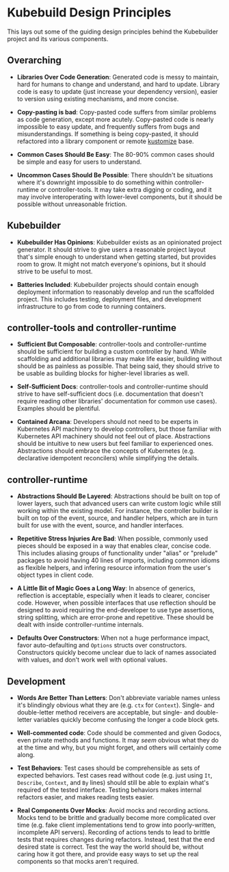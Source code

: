 # Kubebuild Design Principles

This lays out some of the guiding design principles behind the Kubebuilder
project and its various components.

## Overarching

* **Libraries Over Code Generation**: Generated code is messy to maintain,
  hard for humans to change and understand, and hard to update.  Library
  code is easy to update (just increase your dependency version), easier
  to version using existing mechanisms, and more concise.

* **Copy-pasting is bad**: Copy-pasted code suffers from similar problems
  as code generation, except more acutely.  Copy-pasted code is nearly
  impossible to easy update, and frequently suffers from bugs and
  misunderstandings.  If something is being copy-pasted, it should
  refactored into a library component or remote
  [kustomize](https://sigs.k8s.io/kustomize) base.

* **Common Cases Should Be Easy**: The 80-90% common cases should be
  simple and easy for users to understand.

* **Uncommon Cases Should Be Possible**: There shouldn't be situations
  where it's downright impossible to do something within
  controller-runtime or controller-tools. It may take extra digging or
  coding, and it may involve interoperating with lower-level components,
  but it should be possible without unreasonable friction.

## Kubebuilder

* **Kubebuilder Has Opinions**: Kubebuilder exists as an opinionated
  project generator.  It should strive to give users a reasonable project
  layout that's simple enough to understand when getting started, but
  provides room to grow.  It might not match everyone's opinions, but it
  should strive to be useful to most.

* **Batteries Included**: Kubebuilder projects should contain enough
  deployment information to reasonably develop and run the scaffolded
  project.  This includes testing, deployment files, and development
  infrastructure to go from code to running containers.

## controller-tools and controller-runtime

* **Sufficient But Composable**: controller-tools and controller-runtime
  should be sufficient for building a custom controller by hand.  While
  scaffolding and additional libraries may make life easier, building
  without should be as painless as possible.  That being said, they should
  strive to be usable as building blocks for higher-level libraries as
  well.

* **Self-Sufficient Docs**: controller-tools and controller-runtime should
  strive to have self-sufficient docs (i.e. documentation that doesn't
  require reading other libraries' documentation for common use cases).
  Examples should be plentiful.

* **Contained Arcana**: Developers should not need to be experts in
  Kubernetes API machinery to develop controllers, but those familiar with
  Kubernetes API machinery should not feel out of place.  Abstractions
  should be intuitive to new users but feel familiar to experienced ones.
  Abstractions should embrace the concepts of Kubernetes (e.g. declarative
  idempotent reconcilers) while simplifying the details.

## controller-runtime

* **Abstractions Should Be Layered**: Abstractions should be built on top
  of lower layers, such that advanced users can write custom logic while
  still working within the existing model.  For instance, the controller
  builder is built on top of the event, source, and handler helpers, which
  are in turn built for use with the event, source, and handler
  interfaces.

* **Repetitive Stress Injuries Are Bad**:
  When possible, commonly used pieces should be exposed in a way that
  enables clear, concise code.  This includes aliasing groups of
  functionality under "alias" or "prelude" packages to avoid having 40
  lines of imports, including common idioms as flexible helpers, and
  infering resource information from the user's object types in client
  code.

* **A Little Bit of Magic Goes a Long Way**: In absence of generics,
  reflection is acceptable, especially when it leads to clearer, conciser
  code.  However, when possible interfaces that use reflection should be
  designed to avoid requiring the end-developer to use type assertions,
  string splitting, which are error-prone and repetitive.  These should be
  dealt with inside controller-runtime internals.

* **Defaults Over Constructors**: When not a huge performance impact,
  favor auto-defaulting and `Options` structs over constructors.
  Constructors quickly become unclear due to lack of names associated
  with values, and don't work well with optional values.

## Development

* **Words Are Better Than Letters**: Don't abbreviate variable names
  unless it's blindingly obvious what they are (e.g. `ctx` for `Context`).
  Single- and double-letter method receivers are acceptable, but single-
  and double-letter variables quickly become confusing the longer a code
  block gets.

* **Well-commented code**: Code should be commented and given Godocs, even
  private methods and functions. It may *seem* obvious what they do at the
  time and why, but you might forget, and others will certainly come along.

* **Test Behaviors**: Test cases should be comprehensible as sets of
  expected behaviors.  Test cases read without code (e.g. just using `It`,
  `Describe`, `Context`, and `By` lines) should still be able to explain
  what's required of the tested interface. Testing behaviors makes
  internal refactors easier, and makes reading tests easier.

* **Real Components Over Mocks**: Avoid mocks and recording actions. Mocks
  tend to be brittle and gradually become more complicated over time (e.g.
  fake client implementations tend to grow into poorly-written, incomplete
  API servers).  Recording of actions tends to lead to brittle tests that
  requires changes during refactors.  Instead, test that the end desired
  state is correct.  Test the way the world should be, without caring how
  it got there, and provide easy ways to set up the real components so
  that mocks aren't required.
